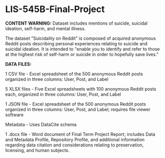 # LIS-545B-Final-Project
**CONTENT WARNING:** Dataset includes mentions of suicide, suicidal ideation, self-harm, and mental illness.

The dataset "Suicidality on Reddit" is composed of acquired anonymous Reddit posts describing personal experiences relating to suicide and suicidal ideation. It is intended to "enable you to identify and refer to those at the highest risk of self-harm or suicide in order to hopefully save lives." 

**DATA FILES:**

1 CSV file - Excel spreadsheet of the 500 anonymous Reddit posts organized in three columns: User, Post, and Label

5 XLSX files - Five Excel spreadsheets with 100 anonymous Reddit posts each, organized in three columns: User, Post, and Label 

1 JSON file - Excel spreadsheet of the 500 anonymous Reddit posts organized in three columns: User, Post, and Label; requires file viewer software

Metadata - Uses DataCite schema

1 .docx file - Word document of Final Term Project Report; includes Data and Metadata Profile, Repository Profile, and additional information regarding data citation and considerations relating to preservation, licensing, and human subjects. 
